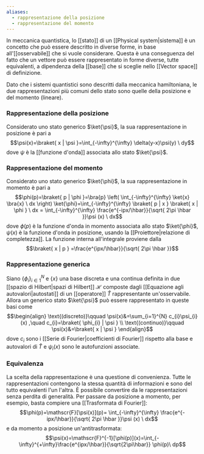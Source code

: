 ```yaml
---
aliases:
  - rappresentazione della posizione
  - rappresentazione del momento
---
```

In meccanica quantistica, lo [[stato]] di un [[Physical system|sistema]] è un concetto che può essere descritto in diverse forme, in base all'[[osservabile]] che si vuole considerare. Questa è una conseguenza del fatto che un vettore può essere rappresentato in forme diverse, tutte equivalenti, a dipendenza della [[base]] che si sceglie nello [[Vector space]] di definizione.

Dato che i sistemi quantistici sono descritti dalla meccanica hamiltoniana, le due rappresentazioni più comuni dello stato sono quelle della posizione e del momento (lineare).
### Rappresentazione della posizione
Considerato uno stato generico $\ket{\psi}$, la sua rappresentazione in posizione è pari a
$$\psi(x)=\braket{ x | \psi }=\int_{-\infty}^{\infty} \delta(y-x)\psi(y) \ dy$$
dove $\psi$ è la [[funzione d'onda]] associata allo stato $\ket{\psi}$.
### Rappresentazione del momento
Considerato uno stato generico $\ket{\phi}$, la sua rappresentazione in momento è pari a
$$\phi(p)=\braket{ p | \phi }=\bra{p} \left( \int_{-\infty}^{\infty} \ket{x} \bra{x}  \ dx \right) \ket{\phi}=\int_{-\infty}^{\infty} \braket{ p | x } \braket{ x | \phi }  \ dx  = \int_{-\infty}^{\infty} \frac{e^{-ipx/\hbar}}{\sqrt{ 2\pi \hbar }}\psi (x) \ dx$$
dove $\phi(p)$ è la funzione d'onda in momento associata allo stato $\ket{\phi}$, $\psi(x)$ è la funzione d'onda in posizione, usando la [[Proiettore|relazione di completezza]]. La funzione interna all'integrale proviene dalla
$$\braket{ x | p } =\frac{e^{ipx/\hbar}}{\sqrt{ 2\pi \hbar }}$$
### Rappresentazione generica
Siano $\{ \phi_{i} \}_{i \in 1}^{N}$ e $\{ x \}$ una base discreta e una continua definita in due [[spazio di Hilbert|spazi di Hilbert]] $\mathcal{H}$ composte dagli [[Equazione agli autovalori|autostati]] di un [[operatore]] $\hat{T}$ rappresentante un'osservabile. Allora un generico stato $\ket{\psi}$ può essere rappresentato in queste basi come
$$\begin{align}
\text{(discreto)}\qquad \psi(x)&=\sum_{i=1}^{N} c_{i}\psi_{i}(x) ,\quad  c_{i}=\braket{ \phi_{i} | \psi } \\
\text{(continuo)}\qquad \psi(x)&=\braket{ x  | \psi }
\end{align}$$
dove $c_{i}$ sono i [[Serie di Fourier|coefficienti di Fourier]] rispetto alla base e autovalori di $\hat{T}$ e $\psi_{i}(x)$ sono le autofunzioni associate.
### Equivalenza
La scelta della rappresentazione è una questione di convenienza. Tutte le rappresentazioni contengono la stessa quantità di informazioni e sono del tutto equivalenti l'un l'altra. È possibile convertire da le rappresentazioni senza perdita di generalità. Per passare da posizione a momento, per esempio, basta compiere una [[Trasformata di Fourier]]:
$$\phi(p)=\mathscr{F}[\psi(x)](p)= \int_{-\infty}^{\infty} \frac{e^{-ipx/\hbar}}{\sqrt{ 2\pi \hbar }}\psi (x) \ dx$$
e da momento a posizione un'antitrasformata:
$$\psi(x)=\mathscr{F}^{-1}[\phi(p)](x)=\int_{-\infty}^{+\infty}\frac{e^{ipx/\hbar}}{\sqrt{2\pi\hbar}} \phi(p)\ dp$$
